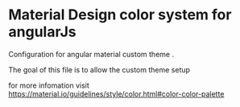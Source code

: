 #  Material Design color system for angularJs

Configuration for angular material custom theme .

The goal of this file is to allow the custom theme setup

for more infomation visit
https://material.io/guidelines/style/color.html#color-color-palette

